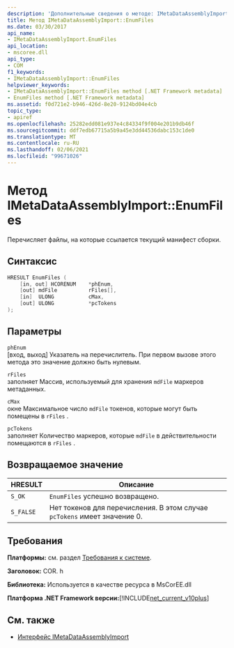 ```yaml
---
description: 'Дополнительные сведения о методе: IMetaDataAssemblyImport:: Енумфилес'
title: Метод IMetaDataAssemblyImport::EnumFiles
ms.date: 03/30/2017
api_name:
- IMetaDataAssemblyImport.EnumFiles
api_location:
- mscoree.dll
api_type:
- COM
f1_keywords:
- IMetaDataAssemblyImport::EnumFiles
helpviewer_keywords:
- IMetaDataAssemblyImport::EnumFiles method [.NET Framework metadata]
- EnumFiles method [.NET Framework metadata]
ms.assetid: f0d721e2-b946-426d-8e20-9124bd04e4cb
topic_type:
- apiref
ms.openlocfilehash: 25282edd081e937e4c84334f9f004e201b9db46f
ms.sourcegitcommit: ddf7edb67715a5b9a45e3dd44536dabc153c1de0
ms.translationtype: MT
ms.contentlocale: ru-RU
ms.lasthandoff: 02/06/2021
ms.locfileid: "99671026"
---
```

# <a name="imetadataassemblyimportenumfiles-method"></a>Метод IMetaDataAssemblyImport::EnumFiles

Перечисляет файлы, на которые ссылается текущий манифест сборки.  
  
## <a name="syntax"></a>Синтаксис  
  
```cpp  
HRESULT EnumFiles (  
    [in, out] HCORENUM    *phEnum,
    [out] mdFile          rFiles[],
    [in]  ULONG           cMax,
    [out] ULONG           *pcTokens  
);  
```  
  
## <a name="parameters"></a>Параметры  

 `phEnum`  
 [вход, выход] Указатель на перечислитель. При первом вызове этого метода это значение должно быть нулевым.  
  
 `rFiles`  
 заполняет Массив, используемый для хранения `mdFile` маркеров метаданных.  
  
 `cMax`  
 окне Максимальное число `mdFile` токенов, которые могут быть помещены в `rFiles` .  
  
 `pcTokens`  
 заполняет Количество маркеров, которые `mdFile` в действительности помещаются в `rFiles` .  
  
## <a name="return-value"></a>Возвращаемое значение  
  
|HRESULT|Описание|  
|-------------|-----------------|  
|`S_OK`|`EnumFiles` успешно возвращено.|  
|`S_FALSE`|Нет токенов для перечисления. В этом случае `pcTokens` имеет значение 0.|  
  
## <a name="requirements"></a>Требования  

 **Платформы:** см. раздел [Требования к системе](../../get-started/system-requirements.md).  
  
 **Заголовок:** COR. h  
  
 **Библиотека:** Используется в качестве ресурса в MsCorEE.dll  
  
 **Платформа .NET Framework версии:**[!INCLUDE[net_current_v10plus](../../../../includes/net-current-v10plus-md.md)]  
  
## <a name="see-also"></a>См. также

- [Интерфейс IMetaDataAssemblyImport](imetadataassemblyimport-interface.md)
